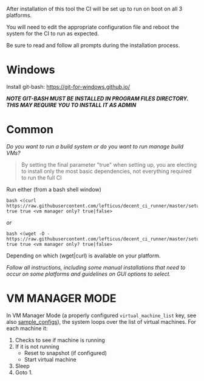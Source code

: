 After installation of this tool the CI will be set up to run on boot on all 3 platforms.

You will need to edit the appropriate configuration file and reboot the system for the CI to 
run as expected.

Be sure to read and follow all prompts during the installation process.

Windows
=======

Install git-bash: https://git-for-windows.github.io/

***NOTE GIT-BASH MUST BE INSTALLED IN PROGRAM FILES DIRECTORY. THIS MAY REQUIRE YOU TO INSTALL IT AS ADMIN***

Common
======


*Do you want to run a build system or do you want to run manage build VMs?*

> By setting the final parameter "true" when setting up, you are electing to install
> only the most basic dependencies, not everything required to run the full CI

Run either (from a bash shell window)

```
bash <(curl https://raw.githubusercontent.com/lefticus/decent_ci_runner/master/setup_ci.sh) true true <vm manager only? true|false>
```

*or*

```
bash <(wget -O - https://raw.githubusercontent.com/lefticus/decent_ci_runner/master/setup_ci.sh) true true <vm manager only? true|false>
```

Depending on which (wget|curl) is available on your platform.

*Follow all instructions, including some manual installations that need to occur on some platforms and guidelines on GUI options to select.*


VM MANAGER MODE
===============

In VM Manager Mode (a properly configured `virtual_machine_list` key, see also [sample_configs](sample_configs/vm_manager)), the system
loops over the list of virtual machines. For each machine it:

 1. Checks to see if machine is running
 2. If it is not running
    * Reset to snapshot (if configured)
    * Start virtual machine
 3. Sleep
 4. Goto 1.

